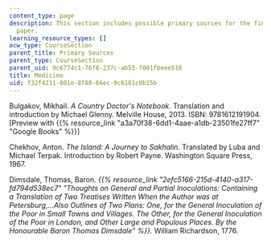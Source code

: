 ```yaml
---
content_type: page
description: This section includes possible primary sources for the final research
  paper.
learning_resource_types: []
ocw_type: CourseSection
parent_title: Primary Sources
parent_type: CourseSection
parent_uid: 9c6774c1-76f8-237c-ab55-f001fbeee510
title: Medicine
uid: f32f4211-801e-8f80-66ec-9c6161c0b15b
---
```


Bulgakov, Mikhail. _A Country Doctor's Notebook_. Translation and introduction by Michael Glenny. Melville House, 2013. ISBN: 9781612191904. \[Preview with {{% resource_link "a3a70f38-6dd1-4aae-a1db-23501fe27ff7" "Google Books" %}}\] 

Chekhov, Anton. _The Island: A Journey to Sakhalin_. Translated by Luba and Michael Terpak. Introduction by Robert Payne. Washington Square Press, 1967. 

Dimsdale, Thomas, Baron. _{{% resource_link "2efc5166-215d-4140-a317-fd794d538ec7" "Thoughts on General and Partial Inoculations: Containing a Translation of Two Treatises Written When the Author was at Petersburg,...Also Outlines of Two Plans: One, for the General Inoculation of the Poor in Small Towns and Villages. The Other, for the General Inoculation of the Poor in London, and Other Large and Populous Places. By the Honourable Baron Thomas Dimsdale" %}}._ William Richardson, 1776.